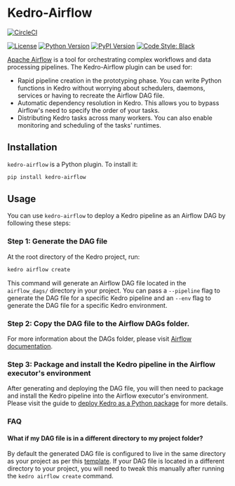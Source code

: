 # Kedro-Airflow
[![CircleCI](https://circleci.com/gh/quantumblacklabs/kedro-airflow/tree/master.svg?style=shield)](https://circleci.com/gh/quantumblacklabs/kedro-airflow/tree/master)

[![License](https://img.shields.io/badge/license-Apache%202.0-blue.svg)](https://opensource.org/licenses/Apache-2.0)
[![Python Version](https://img.shields.io/badge/python-3.6%20%7C%203.7%20%7C%203.8-blue.svg)](https://pypi.org/project/kedro-airflow/)
[![PyPI Version](https://badge.fury.io/py/kedro-airflow.svg)](https://pypi.org/project/kedro-airflow/)
[![Code Style: Black](https://img.shields.io/badge/code%20style-black-black.svg)](https://github.com/ambv/black)

[Apache Airflow](https://github.com/apache/airflow) is a tool for orchestrating complex workflows and data processing pipelines. The Kedro-Airflow plugin can be used for:
- Rapid pipeline creation in the prototyping phase. You can write Python functions in Kedro without worrying about schedulers, daemons, services or having to recreate the Airflow DAG file.
- Automatic dependency resolution in Kedro. This allows you to bypass Airflow's need to specify the order of your tasks.
- Distributing Kedro tasks across many workers. You can also enable monitoring and scheduling of the tasks' runtimes.

## Installation

`kedro-airflow` is a Python plugin. To install it:

```bash
pip install kedro-airflow
```

## Usage

You can use `kedro-airflow` to deploy a Kedro pipeline as an Airflow DAG by following these steps:

### Step 1: Generate the DAG file

At the root directory of the Kedro project, run:

```bash
kedro airflow create
```

This command will generate an Airflow DAG file located in the `airflow_dags/` directory in your project.
You can pass a `--pipeline` flag to generate the DAG file for a specific Kedro pipeline and an `--env` flag to generate the DAG file for a specific Kedro environment.

### Step 2: Copy the DAG file to the Airflow DAGs folder.

For more information about the DAGs folder, please visit [Airflow documentation](https://airflow.apache.org/docs/stable/concepts.html#dags).

### Step 3: Package and install the Kedro pipeline in the Airflow executor's environment

After generating and deploying the DAG file, you will then need to package and install the Kedro pipeline into the Airflow executor's environment.
Please visit the guide to [deploy Kedro as a Python package](https://kedro.readthedocs.io/en/stable/10_deployment/02_single_machine.html#package-based) for more details.

### FAQ

#### What if my DAG file is in a different directory to my project folder?

By default the generated DAG file is configured to live in the same directory as your project as per this [template](https://github.com/quantumblacklabs/kedro-airflow/blob/master/kedro_airflow/airflow_dag_template.j2#L44). If your DAG file is located in a different directory to your project, you will need to tweak this  manually after running the `kedro airflow create` command.
